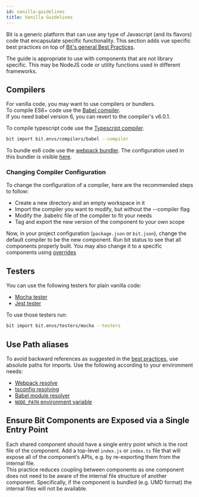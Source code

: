 ```yaml
---
id: vanilla-guidelines
title: Vanilla Guidelines
---
```


Bit is a generic platform that can use any type of Javascript (and its flavors) code that encapsulate specific functionality. This section adds vue specific best practices on top of [Bit's general Best Practices](/docs/best-practices.html).

The guide is appropriate to use with components that are not library specific. This may be NodeJS code or utility functions used in different frameworks.

## Compilers

For vanilla code, you may want to use compilers or bundlers.  
To compile ES6+ code use the [Babel compiler](https://bit.dev/bit/envs/compilers/babel).  
If you need babel version 6, you can revert to the compiler's v6.0.1.  

To compile typescript code use the [Typescript compiler](https://bit.dev/bit/envs/compilers/typescript).

```bash
bit import bit.envs/compilers/babel --compiler
```

To bundle es6 code use the [webpack bundler](https://bit.dev/bit/envs/bundlers/webpack). The configuration used in this bundler is visible [here](https://bit.dev/bit/envs/bundlers/webpack/~code#webpack.config.js).

### Changing Compiler Configuration

To change the configuration of a compiler, here are the recommended steps to follow:

- Create a new directory and an empty workspace in it
- Import the compiler you want to modify, but without the --compiler flag
- Modify the .babelrc file of the compiler to fit your needs
- Tag and export the new version of the component to your own scope

Now, in your project configuration (`package.json` or `bit.json`), change the default compiler to be the new component.
Run bit status to see that all components properly built. You may also change it to a specific components using [overrides](/docs/overrides)

## Testers

You can use the following testers for plain vanilla code:  

- [Mocha tester](https://bit.dev/bit/envs/testers/mocha)
- [Jest tester](https://bit.dev/bit/envs/testers/jest)

To use those testers run:  

```bash
bit import bit.envs/testers/mocha --testers
```

## Use Path aliases

To avoid backward references as suggested in the [best practices](/docs/best-practices.html#prefer-absolute-paths-and-paths-aliases), use absolute paths for imports. Use the following according to your environment needs: 

- [Webpack resolve](https://webpack.js.org/configuration/resolve/)
- [tsconfig resolving](https://www.typescriptlang.org/docs/handbook/module-resolution.html)
- [Babel module resolver](https://github.com/tleunen/babel-plugin-module-resolver)
- [`NODE_PATH` environment variable](https://nodejs.org/api/modules.html#modules_loading_from_the_global_folders)

## Ensure Bit Components are Exposed via a Single Entry Point

Each shared component should have a single entry point which is the root file of the component. Add a top-level `index.js` or `index.ts`  file that will expose all of the component’s APIs, e.g. by re-exporting them from the internal file.  
This practice reduces coupling between components as one component does not need to be aware of the internal file structure of another component. Specifically, if the component is bundled (e.g. UMD format) the internal files will not be available.  
